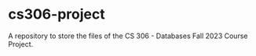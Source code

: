 # cs306-project
A repository to store the files of the CS 306 - Databases Fall 2023 Course Project.
